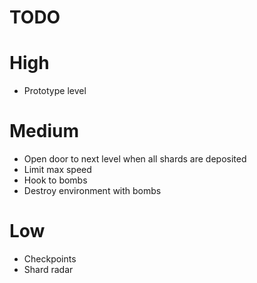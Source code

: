 # TODO

# High

- Prototype level

# Medium

- Open door to next level when all shards are deposited
- Limit max speed
- Hook to bombs
- Destroy environment with bombs

# Low

- Checkpoints
- Shard radar